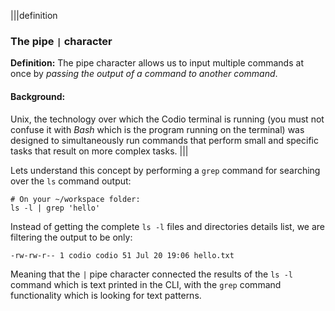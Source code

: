 |||definition
### The pipe `|` character
__Definition:__ The pipe character allows us to input multiple commands at once by _passing the output of a command to another command_.

#### Background:
Unix, the technology over which the Codio terminal is running (you must not confuse it with _Bash_ which is the program running on the terminal) was designed to simultaneously run commands that perform small and specific tasks that result on more complex tasks.
|||

Lets understand this concept by performing a `grep` command for searching over the `ls` command output:

```
# On your ~/workspace folder:
ls -l | grep 'hello'
```

Instead of getting the complete `ls -l` files and directories details list, we are filtering the output to be only: 

```
-rw-rw-r-- 1 codio codio 51 Jul 20 19:06 hello.txt
```

Meaning that the `|` pipe character connected the results of the `ls -l` command which is text printed in the CLI, with the `grep` command functionality which is looking for text patterns.